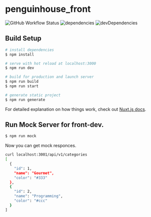 # penguinhouse_front

![GitHub Workflow Status](https://img.shields.io/github/workflow/status/rokumura7/penguinhouse_front/ci)
![dependencies](https://david-dm.org/rokumura7/penguinhouse_front.svg)
![devDependencies](https://david-dm.org/rokumura7/penguinhouse_front/dev-status.svg)

## Build Setup

```bash
# install dependencies
$ npm install

# serve with hot reload at localhost:3000
$ npm run dev

# build for production and launch server
$ npm run build
$ npm run start

# generate static project
$ npm run generate
```

For detailed explanation on how things work, check out [Nuxt.js docs](https://nuxtjs.org).

## Run Mock Server for front-dev.

```bash
$ npm run mock
```
Now you can get mock responces.

```bash
curl localhost:3001/api/v1/categories
[
  {
    "id": 1,
    "name": "Gourmet",
    "color": "#333"
  },
  {
    "id": 2,
    "name": "Programming",
    "color": "#ccc"
  }
]
```